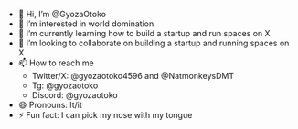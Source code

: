 - 👋 Hi, I’m @GyozaOtoko
- 👀 I’m interested in world domination
- 🌱 I’m currently learning how to build a startup and run spaces on X
- 💞️ I’m looking to collaborate on building a startup and running spaces on X
- 📫 How to reach me
  - Twitter/X: @gyozaotoko4596 and @NatmonkeysDMT
  - Tg: @gyozaotoko
  - Discord: @gyozaotoko  
- 😄 Pronouns: It/it
- ⚡ Fun fact: I can pick my nose with my tongue

<!---
GyozaOtoko/GyozaOtoko is a ✨ special ✨ repository because its `README.md` (this file) appears on your GitHub profile.
You can click the Preview link to take a look at your changes.
--->
